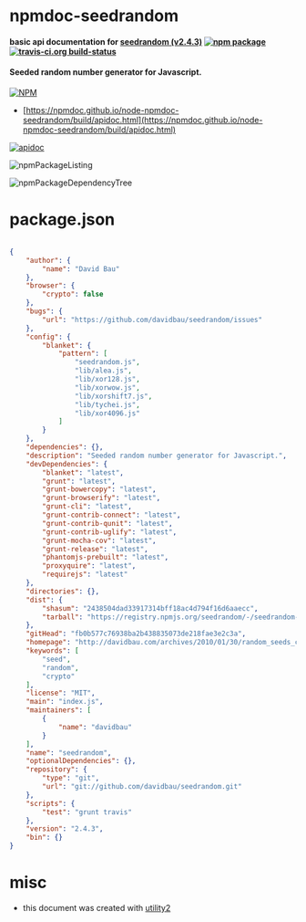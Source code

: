 # npmdoc-seedrandom

#### basic api documentation for  [seedrandom (v2.4.3)](http://davidbau.com/archives/2010/01/30/random_seeds_coded_hints_and_quintillions.html)  [![npm package](https://img.shields.io/npm/v/npmdoc-seedrandom.svg?style=flat-square)](https://www.npmjs.org/package/npmdoc-seedrandom) [![travis-ci.org build-status](https://api.travis-ci.org/npmdoc/node-npmdoc-seedrandom.svg)](https://travis-ci.org/npmdoc/node-npmdoc-seedrandom)

#### Seeded random number generator for Javascript.

[![NPM](https://nodei.co/npm/seedrandom.png?downloads=true&downloadRank=true&stars=true)](https://www.npmjs.com/package/seedrandom)

- [https://npmdoc.github.io/node-npmdoc-seedrandom/build/apidoc.html](https://npmdoc.github.io/node-npmdoc-seedrandom/build/apidoc.html)

[![apidoc](https://npmdoc.github.io/node-npmdoc-seedrandom/build/screenCapture.buildCi.browser.%252Ftmp%252Fbuild%252Fapidoc.html.png)](https://npmdoc.github.io/node-npmdoc-seedrandom/build/apidoc.html)

![npmPackageListing](https://npmdoc.github.io/node-npmdoc-seedrandom/build/screenCapture.npmPackageListing.svg)

![npmPackageDependencyTree](https://npmdoc.github.io/node-npmdoc-seedrandom/build/screenCapture.npmPackageDependencyTree.svg)



# package.json

```json

{
    "author": {
        "name": "David Bau"
    },
    "browser": {
        "crypto": false
    },
    "bugs": {
        "url": "https://github.com/davidbau/seedrandom/issues"
    },
    "config": {
        "blanket": {
            "pattern": [
                "seedrandom.js",
                "lib/alea.js",
                "lib/xor128.js",
                "lib/xorwow.js",
                "lib/xorshift7.js",
                "lib/tychei.js",
                "lib/xor4096.js"
            ]
        }
    },
    "dependencies": {},
    "description": "Seeded random number generator for Javascript.",
    "devDependencies": {
        "blanket": "latest",
        "grunt": "latest",
        "grunt-bowercopy": "latest",
        "grunt-browserify": "latest",
        "grunt-cli": "latest",
        "grunt-contrib-connect": "latest",
        "grunt-contrib-qunit": "latest",
        "grunt-contrib-uglify": "latest",
        "grunt-mocha-cov": "latest",
        "grunt-release": "latest",
        "phantomjs-prebuilt": "latest",
        "proxyquire": "latest",
        "requirejs": "latest"
    },
    "directories": {},
    "dist": {
        "shasum": "2438504dad33917314bff18ac4d794f16d6aaecc",
        "tarball": "https://registry.npmjs.org/seedrandom/-/seedrandom-2.4.3.tgz"
    },
    "gitHead": "fb0b577c76938ba2b438835073de218fae3e2c3a",
    "homepage": "http://davidbau.com/archives/2010/01/30/random_seeds_coded_hints_and_quintillions.html",
    "keywords": [
        "seed",
        "random",
        "crypto"
    ],
    "license": "MIT",
    "main": "index.js",
    "maintainers": [
        {
            "name": "davidbau"
        }
    ],
    "name": "seedrandom",
    "optionalDependencies": {},
    "repository": {
        "type": "git",
        "url": "git://github.com/davidbau/seedrandom.git"
    },
    "scripts": {
        "test": "grunt travis"
    },
    "version": "2.4.3",
    "bin": {}
}
```



# misc
- this document was created with [utility2](https://github.com/kaizhu256/node-utility2)
